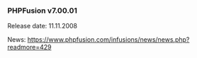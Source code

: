 ### PHPFusion v7.00.01
Release date: 11.11.2008

News: https://www.phpfusion.com/infusions/news/news.php?readmore=429
